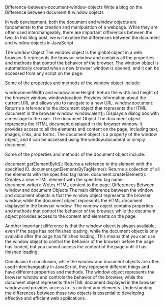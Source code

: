 Difference-between-document-window-objects
Write a blog on the Difference between document & window objects

In web development, both the document and window objects are fundamental to the creation and manipulation of a webpage. While they are often used interchangeably, there are important differences between the two. In this blog post, we will explore the differences between the document and window objects in JavaScript.

The window Object The window object is the global object in a web browser. It represents the browser window and contains all the properties and methods that control the behavior of the browser. The window object is automatically created when a new browser window is opened, and it can be accessed from any script on the page.

Some of the properties and methods of the window object include:

window.innerWidth and window.innerHeight: Return the width and height of the browser window. window.location: Provides information about the current URL and allows you to navigate to a new URL. window.document: Returns a reference to the document object that represents the HTML document in the browser window. window.alert(): Displays a dialog box with a message to the user. The document Object The document object represents the HTML document displayed in the browser window. It provides access to all the elements and content on the page, including text, images, links, and forms. The document object is a property of the window object, and it can be accessed using the window.document or simply document.

Some of the properties and methods of the document object include:

document.getElementById(): Returns a reference to the element with the specified ID. document.getElementsByTagName(): Returns a collection of all the elements with the specified tag name. document.createElement(): Creates a new HTML element with the specified tag name. document.write(): Writes HTML content to the page. Differences Between window and document Objects The main difference between the window and document objects is that the window object represents the browser window, while the document object represents the HTML document displayed in the browser window. The window object contains properties and methods that control the behavior of the browser, while the document object provides access to the content and elements on the page.

Another important difference is that the window object is always available, even if the page has not finished loading, while the document object is only available after the page has finished loading. This means that you can use the window object to control the behavior of the browser before the page has loaded, but you cannot access the content of the page until it has finished loading.

Conclusion In conclusion, while the window and document objects are often used interchangeably in JavaScript, they represent different things and have different properties and methods. The window object represents the browser window and controls the behavior of the browser, while the document object represents the HTML document displayed in the browser window and provides access to its content and elements. Understanding the differences between these two objects is essential to developing effective and efficient web applications.
